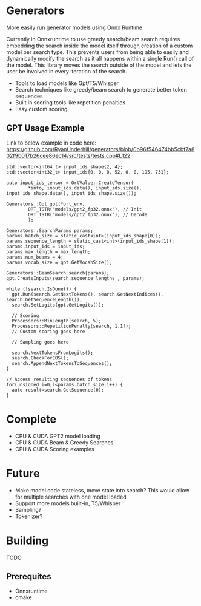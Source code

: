 # Generators
More easily run generator models using Onnx Runtime

Currently in Onnxruntime to use greedy search/beam search requires embedding the search inside the model itself through creation of a custom model per search type. This prevents users from being able to easily and dynamically modify the search as it all happens within a single Run() call of the model. This library moves the search outside of the model and lets the user be involved in every iteration of the search.

* Tools to load models like Gpt/T5/Whisper
* Search techniques like greedy/beam search to generate better token sequences
* Built in scoring tools like repetition penalties
* Easy custom scoring

## GPT Usage Example

Link to below example in code here: https://github.com/RyanUnderhill/generators/blob/0b96f546474bb5cbf7a802f9b017b26cee86ec14/src/tests/tests.cpp#L122

    std::vector<int64_t> input_ids_shape{2, 4};
    std::vector<int32_t> input_ids{0, 0, 0, 52, 0, 0, 195, 731};

    auto input_ids_tensor = OrtValue::CreateTensor(
            *info, input_ids.data(), input_ids.size(), input_ids_shape.data(), input_ids_shape.size());
     
    Generators::Gpt gpt(*ort_env,
            ORT_TSTR("models/gpt2_fp32.onnx"), // Init
            ORT_TSTR("models/gpt2_fp32.onnx"), // Decode
            );

    Generators::SearchParams params;
    params.batch_size = static_cast<int>(input_ids_shape[0]);
    params.sequence_length = static_cast<int>(input_ids_shape[1]);
    params.input_ids = input_ids;
    params.max_length = max_length;
    params.num_beams = 4;
    params.vocab_size = gpt.GetVocabSize();
 
    Generators::BeamSearch search{params};
    gpt.CreateInputs(search.sequence_lengths_, params);
 
    while (!search.IsDone()) {
      gpt.Run(search.GetNextTokens(), search.GetNextIndices(), search.GetSequenceLength());
      search.SetLogits(gpt.GetLogits());
 
      // Scoring
      Processors::MinLength(search, 5);
      Processors::RepetitionPenalty(search, 1.1f);
      // Custom scoring goes here
 
      // Sampling goes here
 
      search.NextTokensFromLogits();
      search.CheckForEOS();
      search.AppendNextTokensToSequences();
    }

    // Access resulting sequences of tokens
    for(unsigned i=0;i<params.batch_size;i++) {
      auto result=search.GetSequence(0);
    }

# Complete

* CPU & CUDA GPT2 model loading
* CPU & CUDA Beam & Greedy Searches
* CPU & CUDA Scoring examples

# Future

* Make model code stateless, move state into search? This would allow for multiple searches with one model loaded
* Support more models built-in, T5/Whisper
* Sampling?
* Tokenizer?

# Building

TODO

## Prerequites

* Onnxruntime
* cmake
